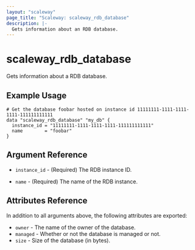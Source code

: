 ```yaml
---
layout: "scaleway"
page_title: "Scaleway: scaleway_rdb_database"
description: |-
  Gets information about an RDB database.
---
```


# scaleway_rdb_database

Gets information about a RDB database.

## Example Usage

```hcl
# Get the database foobar hosted on instance id 11111111-1111-1111-1111-111111111111
data "scaleway_rdb_database" "my_db" {
  instance_id = "11111111-1111-1111-1111-111111111111"
  name        = "foobar"
}
```

## Argument Reference

- `instance_id` - (Required) The RDB instance ID.

- `name` - (Required) The name of the RDB instance.

## Attributes Reference

In addition to all arguments above, the following attributes are exported:

- `owner` - The name of the owner of the database.
- `managed` - Whether or not the database is managed or not.
- `size` - Size of the database (in bytes).
